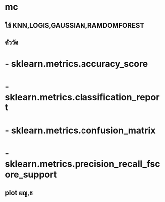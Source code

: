 # mc

## ใช้ KNN,LOGIS,GAUSSIAN,RAMDOMFOREST

## ตัววัด
# - sklearn.metrics.accuracy_score
# - sklearn.metrics.classification_report
# - sklearn.metrics.confusion_matrix
# - sklearn.metrics.precision_recall_fscore_support

## plot ผญ,ช
